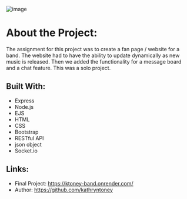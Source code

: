 ![image](https://github.com/kathryntoney/band/assets/127783825/f34fdf12-20c5-49be-8e15-b5da283c8d6b)

# About the Project:
The assignment for this project was to create a fan page / website for a band. The website had to have the ability to update dynamically as new music is released. Then we added the functionality for a message board and a chat feature. This was a solo project.

## Built With:
- Express
- Node.js
- EJS
- HTML
- CSS
- Bootstrap
- RESTful API
- json object
- Socket.io

## Links:
- Final Project: https://ktoney-band.onrender.com/
- Author: https://github.com/kathryntoney
